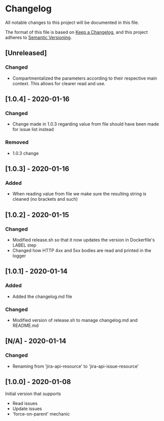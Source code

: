# Changelog
All notable changes to this project will be documented in this file.

The format of this file is based on [Keep a Changelog](https://keepachangelog.com/en/1.0.0/), 
and this project adheres to [Semantic Versioning](https://semver.org/spec/v2.0.0.html).

## [Unreleased] 
### Changed
- Compartmentalized the parameters according to their respective main context. This allows for clearer read and use.

## [1.0.4] - 2020-01-16
### Changed
- Change made in 1.0.3 regarding value from file should have been made for issue list instead
### Removed
- 1.0.3 change

## [1.0.3] - 2020-01-16
### Added
- When reading value from file we make sure the resulting string is cleaned (no brackets and such)

## [1.0.2] - 2020-01-15
### Changed
- Modified release.sh so that it now updates the version in Dockerfile's LABEL step
- Changed how HTTP 4xx and 5xx bodies are read and printed in the logger

## [1.0.1] - 2020-01-14
### Added
- Added the changelog.md file 
### Changed
- Modified version of release.sh to manage changelog.md and README.md

## [N/A] - 2020-01-14
### Changed
- Renaming from 'jira-api-resource' to 'jira-api-issue-resource'

## [1.0.0] - 2020-01-08
Initial version that supports
* Read issues
* Update issues
* 'force-on-parent' mechanic
